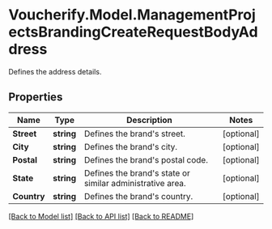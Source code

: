 # Voucherify.Model.ManagementProjectsBrandingCreateRequestBodyAddress
Defines the address details.

## Properties

Name | Type | Description | Notes
------------ | ------------- | ------------- | -------------
**Street** | **string** | Defines the brand&#39;s street. | [optional] 
**City** | **string** | Defines the brand&#39;s city. | [optional] 
**Postal** | **string** | Defines the brand&#39;s postal code. | [optional] 
**State** | **string** | Defines the brand&#39;s state or similar administrative area. | [optional] 
**Country** | **string** | Defines the brand&#39;s country. | [optional] 

[[Back to Model list]](../../README.md#documentation-for-models) [[Back to API list]](../../README.md#documentation-for-api-endpoints) [[Back to README]](../../README.md)

